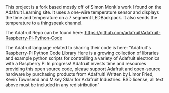 This project is a fork based mostly off of Simon Monk's work I found on the Adafruit Learning site.
It uses a one-wire temperature sensor and displays the time and temperature on a 7 segment LEDBackpack. It also sends the temperature to a thingspeak channel.

The Adafruit Repo can be found here: https://github.com/adafruit/Adafruit-Raspberry-Pi-Python-Code

The Adafruit language related to sharing their code is here:
"Adafruit's Raspberry-Pi Python Code Library
Here is a growing collection of libraries and example python scripts for controlling a variety of Adafruit electronics with a Raspberry Pi
In progress!
Adafruit invests time and resources providing this open source code, please support Adafruit and open-source hardware by purchasing products from Adafruit!
Written by Limor Fried, Kevin Townsend and Mikey Sklar for Adafruit Industries. BSD license, all text above must be included in any redistribution"